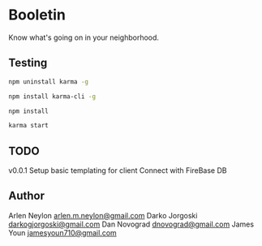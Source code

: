 Booletin
======
Know what's going on in your neighborhood.

Testing
-----
```sh
npm uninstall karma -g

npm install karma-cli -g

npm install

karma start
```


## TODO

v0.0.1
Setup basic templating for client
Connect with FireBase DB
## Author

Arlen Neylon <arlen.m.neylon@gmail.com>
Darko Jorgoski <darkogjorgoski@gmail.com>
Dan Novograd <dnovograd@gmail.com>
James Youn <jamesyoun710@gmail.com>

